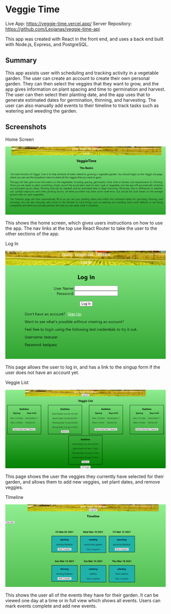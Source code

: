 # Veggie Time
Live App: https://veggie-time.vercel.app/
Server Repository: https://github.com/Leojanas/veggie-time-api

This app was created with React in the front end, and uses a back end built with Node.js, Express, and PostgreSQL.

## Summary

This app assists user with scheduling and tracking activity in a vegetable garden. The user can create an account to create their own personal garden. They can then select the veggies that they want to grow, and the app gives information on plant spacing and time to germination and harvest. The user can then select their planting date, and the app uses that to generate estimated dates for germination, thinning, and harvesting. The user can also manually add events to their timeline to track tasks such as watering and weeding the garden.

## Screenshots
Home Screen

![Home Screen](screenshots/home-screen.png)

This shows the home screen, which gives users instructions on how to use the app. The nav links at the top use React Router to take the user to the other sections of the app.

Log In

![Log In](screenshots/log-in.png)

This page allows the user to log in, and has a link to the singup form if the user does not have an account yet.

Veggie List

![Add Recipe Form](screenshots/veggie-list.png)

This page shows the user the veggies they currently have selected for their garden, and allows them to add new veggies, set plant dates, and remove veggies.

TImeline

![Meal Plan](screenshots/timeline.png)

This shows the user all of the events they have for their garden.  It can be viewed one day at a time or in full view which shows all events.  Users can mark events complete and add new events.
